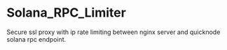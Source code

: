 # Solana_RPC_Limiter
Secure ssl proxy with ip rate limiting between nginx server and quicknode solana rpc endpoint.
